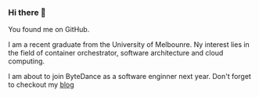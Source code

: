 ### Hi there 👋

You found me on GitHub.

I am a recent graduate from the University of Melbounre. 
Ny interest lies in the field of container orchestrator, software architecture and cloud computing.

I am about to join ByteDance as a software enginner next year.
Don't forget to checkout my [blog](https://haswf.com/)
